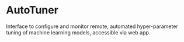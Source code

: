 # AutoTuner
Interface to configure and monitor remote, automated hyper-parameter tuning of machine learning models, accessible via web app.
